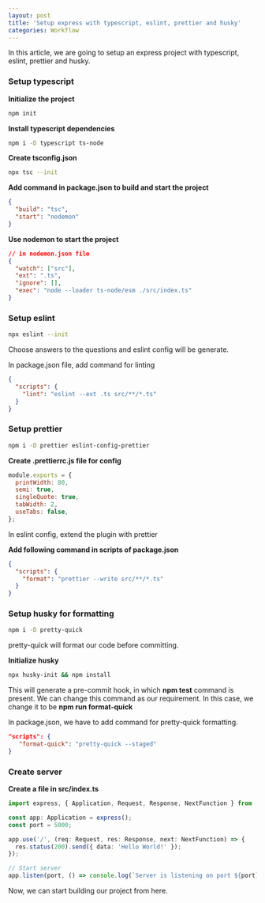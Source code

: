 ```yaml
---
layout: post
title: 'Setup express with typescript, eslint, prettier and husky'
categories: Workflow
---
```


In this article, we are going to setup an express project with typescript, eslint, prettier and husky.

### Setup typescript

**Initialize the project**

```sh
npm init
```

**Install typescript dependencies**

```sh
npm i -D typescript ts-node
```

**Create tsconfig.json**

```sh
npx tsc --init
```

**Add command in package.json to build and start the project**

```json
{
  "build": "tsc",
  "start": "nodemon"
}
```

**Use nodemon to start the project**

```json
// in nodemon.json file
{
  "watch": ["src"],
  "ext": ".ts",
  "ignore": [],
  "exec": "node --loader ts-node/esm ./src/index.ts"
}
```

### Setup eslint

```sh
npx eslint --init
```

Choose answers to the questions and eslint config will be generate.

In package.json file, add command for linting

```json
{
  "scripts": {
    "lint": "eslint --ext .ts src/**/*.ts"
  }
}
```

### Setup prettier

```sh
npm i -D prettier eslint-config-prettier
```

**Create .prettierrc.js file for config**

```js
module.exports = {
  printWidth: 80,
  semi: true,
  singleQuote: true,
  tabWidth: 2,
  useTabs: false,
};
```

In eslint config, extend the plugin with prettier

**Add following command in scripts of package.json**

```json
{
  "scripts": {
    "format": "prettier --write src/**/*.ts"
  }
}
```

### Setup husky for formatting

```sh
npm i -D pretty-quick
```

pretty-quick will format our code before committing.

**Initialize husky**

```sh
npx husky-init && npm install
```

This will generate a pre-commit hook, in which **npm test** command is present. We can change this command as our requirement. In this case, we change it to be **npm run format-quick**

In package.json, we have to add command for pretty-quick formatting.

```json
"scripts": {
   "format-quick": "pretty-quick --staged"
}
```

### Create server

**Create a file in src/index.ts**

```ts
import express, { Application, Request, Response, NextFunction } from 'express';

const app: Application = express();
const port = 5000;

app.use('/', (req: Request, res: Response, next: NextFunction) => {
  res.status(200).send({ data: 'Hello World!' });
});

// Start server
app.listen(port, () => console.log(`Server is listening on port ${port}!`));
```

Now, we can start building our project from here.
